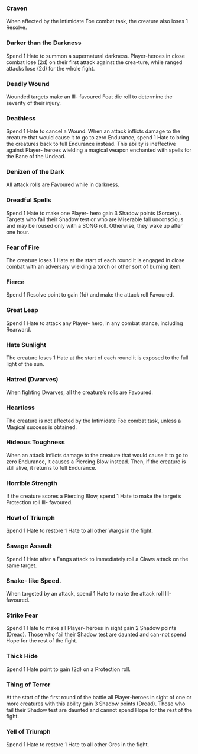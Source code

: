 
### Craven
When affected by the Intimidate Foe combat task, the creature also loses 1 Resolve.

### Darker than the Darkness
Spend 1 Hate to summon a supernatural darkness. Player-heroes in close combat lose (2d) on their first attack against the crea-ture, while ranged attacks lose (2d) for the whole fight.

### Deadly Wound
Wounded targets make an Ill- favoured Feat die roll to determine the severity of their injury.

### Deathless
Spend 1 Hate to cancel a Wound. When an attack inflicts damage to the creature that would cause it to go to zero Endurance, spend 1 Hate to bring the creatures back to full Endurance instead. This ability is ineffective against Player- heroes wielding a magical weapon enchanted with spells for the Bane of the Undead.

### Denizen of the Dark
All attack rolls are Favoured while in darkness.

### Dreadful Spells
Spend 1 Hate to make one Player- hero gain 3 Shadow points (Sorcery). Targets who fail their Shadow test or who are Miserable fall unconscious and may be roused only with a SONG roll. Otherwise, they wake up after one hour.

### Fear of Fire
The creature loses 1 Hate at the start of each round it is engaged in close combat with an adversary wielding a torch or other sort of burning item.

### Fierce
Spend 1 Resolve point to gain (1d) and make the attack roll Favoured.

### Great Leap
Spend 1 Hate to attack any Player- hero, in any combat stance, including Rearward.

### Hate Sunlight
The creature loses 1 Hate at the start of each round it is exposed to the full light of the sun.

### Hatred (Dwarves)
When fighting Dwarves, all the creature’s rolls are Favoured.

### Heartless
The creature is not affected by the Intimidate Foe combat task, unless a Magical success is obtained.

### Hideous Toughness
When an attack inflicts damage to the creature that would cause it to go to zero Endurance, it causes a Piercing Blow instead. Then, if the creature is still alive, it returns to full Endurance.

### Horrible Strength
If the creature scores a Piercing Blow, spend 1 Hate to make the target’s Protection roll Ill- favoured.

### Howl of Triumph
Spend 1 Hate to restore 1 Hate to all other Wargs in the fight.

### Savage Assault
Spend 1 Hate after a Fangs attack to immediately roll a Claws attack on the same target.

### Snake- like Speed. 
When targeted by an attack, spend 1 Hate to make the attack roll Ill- favoured.

### Strike Fear
Spend 1 Hate to make all Player- heroes in sight gain 2 Shadow points (Dread). Those who fail their Shadow test are daunted and can-not spend Hope for the rest of the fight.

### Thick Hide
Spend 1 Hate point to gain (2d) on a Protection roll.

### Thing of Terror
At the start of the first round of the battle all Player-heroes in sight of one or more creatures with this ability gain 3 Shadow points (Dread). Those who fail their Shadow test are daunted and cannot spend Hope for the rest of the fight.

### Yell of Triumph
Spend 1 Hate to restore 1 Hate to all other Orcs in the fight.

